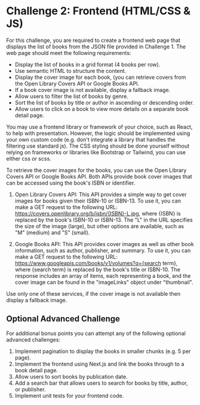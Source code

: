 # Challenge 2: Frontend (HTML/CSS & JS)

For this challenge, you are required to create a frontend web page that displays the list of books from the JSON file provided in Challenge 1. The web page should meet the following requirements:

- Display the list of books in a grid format (4 books per row).
- Use semantic HTML to structure the content.
- Display the cover image for each book, (you can retrieve covers from the Open Library Covers API or Google Books API.
- If a book cover image is not available, display a fallback image.
- Allow users to filter the list of books by genre.
- Sort the list of books by title or author in ascending or descending order.
- Allow users to click on a book to view more details on a separate book detail page.

You may use a frontend library or framework of your choice, such as React, to help with presentation. However, the logic should be implemented using your own custom code (e.g. don't integrate a library that handles the filtering use standard js). The CSS styling should be done yourself without relying on frameworks or libraries like Bootstrap or Tailwind, you can use either css or scss.

To retrieve the cover images for the books, you can use the Open Library Covers API or Google Books API. Both APIs provide book cover images that can be accessed using the book's ISBN or identifier.

1) Open Library Covers API: This API provides a simple way to get cover images for books given their ISBN-10 or ISBN-13. To use it, you can make a GET request to the following URL: https://covers.openlibrary.org/b/isbn/{ISBN}-L.jpg, where {ISBN} is replaced by the book's ISBN-10 or ISBN-13. The "L" in the URL specifies the size of the image (large), but other options are available, such as "M" (medium) and "S" (small).

2) Google Books API: This API provides cover images as well as other book information, such as author, publisher, and summary. To use it, you can make a GET request to the following URL: https://www.googleapis.com/books/v1/volumes?q={search term}, where {search term} is replaced by the book's title or ISBN-10. The response includes an array of items, each representing a book, and the cover image can be found in the "imageLinks" object under "thumbnail".

Use only one of these services, if the cover image is not available then display a fallback image.

## Optional Advanced Challenge

For additional bonus points you can attempt any of the following optional advanced challenges:

1. Implement pagination to display the books in smaller chunks (e.g. 5 per page).
2. Implement the frontend using Next.js and link the books through to a book detail page.
3. Allow users to sort books by publication date.
4. Add a search bar that allows users to search for books by title, author, or publisher.
5. Implement unit tests for your frontend code.
